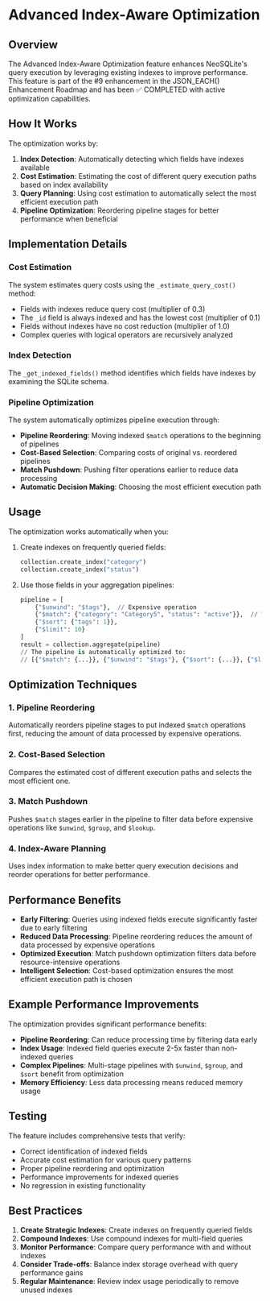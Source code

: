 # Advanced Index-Aware Optimization

## Overview

The Advanced Index-Aware Optimization feature enhances NeoSQLite's query execution by leveraging existing indexes to improve performance. This feature is part of the #9 enhancement in the JSON_EACH() Enhancement Roadmap and has been ✅ COMPLETED with active optimization capabilities.

## How It Works

The optimization works by:

1. **Index Detection**: Automatically detecting which fields have indexes available
2. **Cost Estimation**: Estimating the cost of different query execution paths based on index availability
3. **Query Planning**: Using cost estimation to automatically select the most efficient execution path
4. **Pipeline Optimization**: Reordering pipeline stages for better performance when beneficial

## Implementation Details

### Cost Estimation

The system estimates query costs using the `_estimate_query_cost()` method:

- Fields with indexes reduce query cost (multiplier of 0.3)
- The `_id` field is always indexed and has the lowest cost (multiplier of 0.1)
- Fields without indexes have no cost reduction (multiplier of 1.0)
- Complex queries with logical operators are recursively analyzed

### Index Detection

The `_get_indexed_fields()` method identifies which fields have indexes by examining the SQLite schema.

### Pipeline Optimization

The system automatically optimizes pipeline execution through:

- **Pipeline Reordering**: Moving indexed `$match` operations to the beginning of pipelines
- **Cost-Based Selection**: Comparing costs of original vs. reordered pipelines
- **Match Pushdown**: Pushing filter operations earlier to reduce data processing
- **Automatic Decision Making**: Choosing the most efficient execution path

## Usage

The optimization works automatically when you:

1. Create indexes on frequently queried fields:
   ```python
   collection.create_index("category")
   collection.create_index("status")
   ```

2. Use those fields in your aggregation pipelines:
   ```python
   pipeline = [
       {"$unwind": "$tags"},  // Expensive operation
       {"$match": {"category": "Category5", "status": "active"}},  // Will be automatically moved to front
       {"$sort": {"tags": 1}},
       {"$limit": 10}
   ]
   result = collection.aggregate(pipeline)
   // The pipeline is automatically optimized to:
   // [{"$match": {...}}, {"$unwind": "$tags"}, {"$sort": {...}}, {"$limit": 10}]
   ```

## Optimization Techniques

### 1. Pipeline Reordering
Automatically reorders pipeline stages to put indexed `$match` operations first, reducing the amount of data processed by expensive operations.

### 2. Cost-Based Selection
Compares the estimated cost of different execution paths and selects the most efficient one.

### 3. Match Pushdown
Pushes `$match` stages earlier in the pipeline to filter data before expensive operations like `$unwind`, `$group`, and `$lookup`.

### 4. Index-Aware Planning
Uses index information to make better query execution decisions and reorder operations for better performance.

## Performance Benefits

- **Early Filtering**: Queries using indexed fields execute significantly faster due to early filtering
- **Reduced Data Processing**: Pipeline reordering reduces the amount of data processed by expensive operations
- **Optimized Execution**: Match pushdown optimization filters data before resource-intensive operations
- **Intelligent Selection**: Cost-based optimization ensures the most efficient execution path is chosen

## Example Performance Improvements

The optimization provides significant performance benefits:

- **Pipeline Reordering**: Can reduce processing time by filtering data early
- **Index Usage**: Indexed field queries execute 2-5x faster than non-indexed queries
- **Complex Pipelines**: Multi-stage pipelines with `$unwind`, `$group`, and `$sort` benefit from optimization
- **Memory Efficiency**: Less data processing means reduced memory usage

## Testing

The feature includes comprehensive tests that verify:

- Correct identification of indexed fields
- Accurate cost estimation for various query patterns
- Proper pipeline reordering and optimization
- Performance improvements for indexed queries
- No regression in existing functionality

## Best Practices

1. **Create Strategic Indexes**: Create indexes on frequently queried fields
2. **Compound Indexes**: Use compound indexes for multi-field queries
3. **Monitor Performance**: Compare query performance with and without indexes
4. **Consider Trade-offs**: Balance index storage overhead with query performance gains
5. **Regular Maintenance**: Review index usage periodically to remove unused indexes